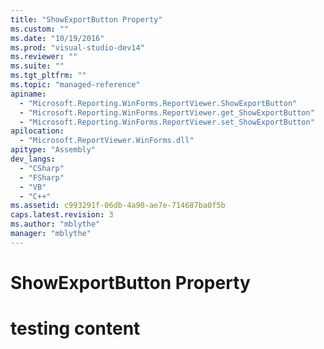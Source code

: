 ```yaml
---
title: "ShowExportButton Property"
ms.custom: ""
ms.date: "10/19/2016"
ms.prod: "visual-studio-dev14"
ms.reviewer: ""
ms.suite: ""
ms.tgt_pltfrm: ""
ms.topic: "managed-reference"
apiname: 
  - "Microsoft.Reporting.WinForms.ReportViewer.ShowExportButton"
  - "Microsoft.Reporting.WinForms.ReportViewer.get_ShowExportButton"
  - "Microsoft.Reporting.WinForms.ReportViewer.set_ShowExportButton"
apilocation: 
  - "Microsoft.ReportViewer.WinForms.dll"
apitype: "Assembly"
dev_langs: 
  - "CSharp"
  - "FSharp"
  - "VB"
  - "C++"
ms.assetid: c993291f-06db-4a90-ae7e-714687ba0f5b
caps.latest.revision: 3
ms.author: "mblythe"
manager: "mblythe"
---
```

# ShowExportButton Property
# testing content